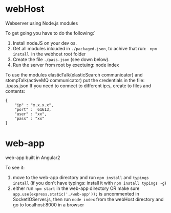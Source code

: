 # webHost
Webserver using Node.js modules <br />

To get going you have to do the following:`<br />
1. Install nodeJS on your dev os. <br />
2. Get all modules inlcuded in <code>./packaged.json</code>, to achive that run: <code> npm install </code>in the webhost root folder <br />
3. Create the file <code>./pass.json</code> (see down below). <br />
4. Run the server from root by exectuing: node index <br />



To use the modules elasticTalk(elasticSearch communicator) and stompTalk(activeMQ communicator) put the credentials in the file: ./pass.json
If you need to connect to different ip:s, create to files and 
contents:
```
{
	"ip" : "x.x.x.x",
	"port" :  61613,
	"user" : "xx",
	"pass" : "xx"
}

```

# web-app
web-app built in Angular2 <br />

To see it: <br />
1. move to the web-app directory and run <code>npm install</code> and <code>typings install</code> (if you don't have typings: install it with <code>npm install typings -g</code>) <br />
2. either run <code>npm start</code> in the web-app directory OR make sure <code>app.use(express.static('./web-app'));</code> is uncommented in SocketIOServer.js, then run <code>node index</code> from the webHost directory and go to localhost:8000 in a browser <br />
